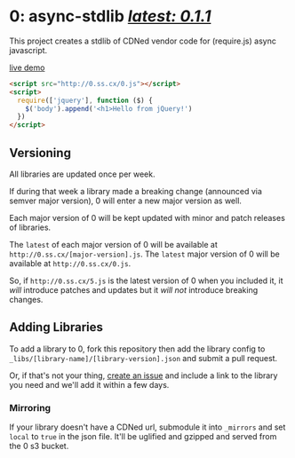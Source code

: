 # 0: async-stdlib [*latest: 0.1.1*](http://0.ss.cx/0.js)

This project creates a stdlib of CDNed vendor code for (require.js) async javascript.

[live demo](http://0.ss.cx/index.html)
```html
<script src="http://0.ss.cx/0.js"></script>
<script>
  require(['jquery'], function ($) {
    $('body').append('<h1>Hello from jQuery!')
  })
</script>
```

## Versioning

All libraries are updated once per week.

If during that week a library made a breaking change (announced via semver major version), 0 will enter a new major version as well.

Each major version of 0 will be kept updated with minor and patch releases of libraries.

The `latest` of each major version of 0 will be available at `http://0.ss.cx/[major-version].js`. The `latest` major version of 0 will be available at `http://0.ss.cx/0.js`.

So, if `http://0.ss.cx/5.js` is the latest version of 0 when you included it, it *will* introduce patches and updates but it *will not* introduce breaking changes.

## Adding Libraries

To add a library to 0, fork this repository then add the library config to `_libs/[library-name]/[library-version].json` and submit a pull request.

Or, if that's not your thing, [create an issue](https://github.com/0js/0/issues/new) and include a link to the library you need and we'll add it within a few days.

### Mirroring

If your library doesn't have a CDNed url, submodule it into `_mirrors` and set `local` to `true` in the json file. It'll be uglified and gzipped and served from the 0 s3 bucket.
